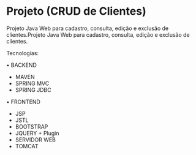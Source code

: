 # Projeto (CRUD de Clientes)


 Projeto Java Web para cadastro, consulta, edição e exclusão de clientes.Projeto Java Web para cadastro, consulta, edição e exclusão de clientes.

Tecnologias: 

• BACKEND
-  MAVEN
-  SPRING MVC
-  SPRING JDBC

• FRONTEND
-  JSP
-  JSTL
-  BOOTSTRAP
-  JQUERY + Plugin
-  SERVIDOR WEB
-  TOMCAT
